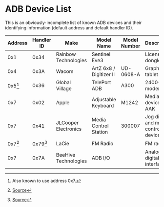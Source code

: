 # ADB Device List

This is an obviously-incomplete list of known ADB devices and their identifying information (default address and default handler ID).

| Address | Handler ID | Make                 | Model Name              | Model Number | Description                          |
| ------- | ---------- | -------------------- | ----------------------- | ------------ | ------------------------------------ |
| 0x1     | 0x34       | Rainbow Technologies | Sentinel Eve3           |              | License dongle                       |
| 0x4     | 0x3A       | Wacom                | ArtZ 6x8 / Digitizer II | UD-0608-A    | Graphics tablet                      |
| 0x5[^1] | 0x36       | Global Village       | TelePort ADB            | A300         | 2400-baud modem                      |
| 0x7     | 0x02       | Apple                | Adjustable Keyboard     | M1242        | Media keys device of AAK             |
| 0x7     | 0x41       | JLCooper Electronics | Media Control Station   | 300007       | Jog dial and media control device    |
| 0x7[^2] | 0x79[^2]   | LaCie                | FM Radio                |              | FM radio                             |
| 0x7     | 0x7A       | BeeHive Technologies | ADB I/O                 |              | Analog and digital I/O interface     |

[^1]: Also known to use address 0x7.
[^2]: [Source](https://vintagegeek.wordpress.com/2021/01/03/lacie-fm-radio-tuner-for-system-7-0-to-os9-macintosh-w-adb-port/#comment-1107)
